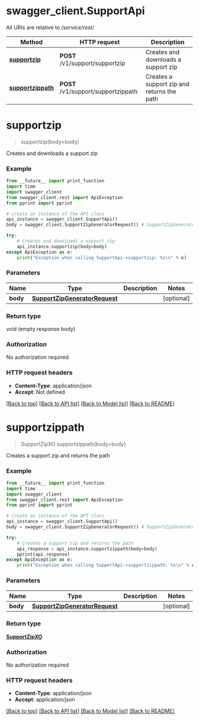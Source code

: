 # swagger_client.SupportApi

All URIs are relative to */service/rest/*

Method | HTTP request | Description
------------- | ------------- | -------------
[**supportzip**](SupportApi.md#supportzip) | **POST** /v1/support/supportzip | Creates and downloads a support zip
[**supportzippath**](SupportApi.md#supportzippath) | **POST** /v1/support/supportzippath | Creates a support zip and returns the path

# **supportzip**
> supportzip(body=body)

Creates and downloads a support zip

### Example
```python
from __future__ import print_function
import time
import swagger_client
from swagger_client.rest import ApiException
from pprint import pprint

# create an instance of the API class
api_instance = swagger_client.SupportApi()
body = swagger_client.SupportZipGeneratorRequest() # SupportZipGeneratorRequest |  (optional)

try:
    # Creates and downloads a support zip
    api_instance.supportzip(body=body)
except ApiException as e:
    print("Exception when calling SupportApi->supportzip: %s\n" % e)
```

### Parameters

Name | Type | Description  | Notes
------------- | ------------- | ------------- | -------------
 **body** | [**SupportZipGeneratorRequest**](SupportZipGeneratorRequest.md)|  | [optional] 

### Return type

void (empty response body)

### Authorization

No authorization required

### HTTP request headers

 - **Content-Type**: application/json
 - **Accept**: Not defined

[[Back to top]](#) [[Back to API list]](../README.md#documentation-for-api-endpoints) [[Back to Model list]](../README.md#documentation-for-models) [[Back to README]](../README.md)

# **supportzippath**
> SupportZipXO supportzippath(body=body)

Creates a support zip and returns the path

### Example
```python
from __future__ import print_function
import time
import swagger_client
from swagger_client.rest import ApiException
from pprint import pprint

# create an instance of the API class
api_instance = swagger_client.SupportApi()
body = swagger_client.SupportZipGeneratorRequest() # SupportZipGeneratorRequest |  (optional)

try:
    # Creates a support zip and returns the path
    api_response = api_instance.supportzippath(body=body)
    pprint(api_response)
except ApiException as e:
    print("Exception when calling SupportApi->supportzippath: %s\n" % e)
```

### Parameters

Name | Type | Description  | Notes
------------- | ------------- | ------------- | -------------
 **body** | [**SupportZipGeneratorRequest**](SupportZipGeneratorRequest.md)|  | [optional] 

### Return type

[**SupportZipXO**](SupportZipXO.md)

### Authorization

No authorization required

### HTTP request headers

 - **Content-Type**: application/json
 - **Accept**: application/json

[[Back to top]](#) [[Back to API list]](../README.md#documentation-for-api-endpoints) [[Back to Model list]](../README.md#documentation-for-models) [[Back to README]](../README.md)

